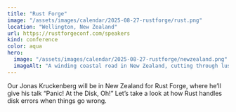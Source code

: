 ```yaml
---
title: "Rust Forge"
image: "/assets/images/calendar/2025-08-27-rustforge/rust.png"
location: "Wellington, New Zealand"
url: https://rustforgeconf.com/speakers
kind: conference
color: aqua
hero:
  image: "/assets/images/calendar/2025-08-27-rustforge/newzealand.png"
  imageAlt: "A winding coastal road in New Zealand, cutting through lush hills alongside a serene body of water"
---
```


Our Jonas Kruckenberg will be in New Zealand for Rust Forge, where he’ll give his talk “Panic! At the Disk, Oh!” Let’s take a look at how Rust handles disk errors when things go wrong.
